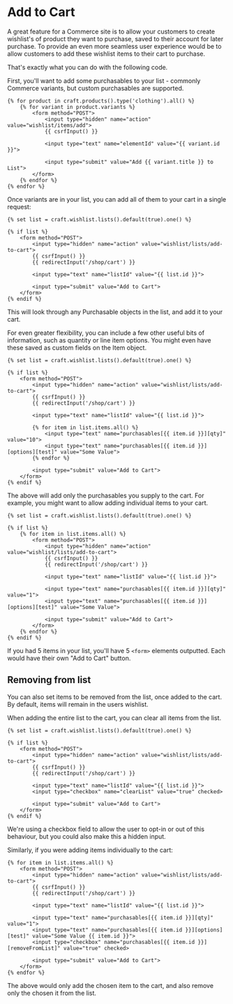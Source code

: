 # Add to Cart
A great feature for a Commerce site is to allow your customers to create wishlist's of product they want to purchase, saved to their account for later purchase. To provide an even more seamless user experience would be to allow customers to add these wishlist items to their cart to purchase.

That's exactly what you can do with the following code.

First, you'll want to add some purchasables to your list - commonly Commerce variants, but custom purchasables are supported.

```twig
{% for product in craft.products().type('clothing').all() %}
    {% for variant in product.variants %}
        <form method="POST">
            <input type="hidden" name="action" value="wishlist/items/add">
            {{ csrfInput() }}

            <input type="text" name="elementId" value="{{ variant.id }}">

            <input type="submit" value="Add {{ variant.title }} to List">
        </form>
    {% endfor %}
{% endfor %}
```

Once variants are in your list, you can add all of them to your cart in a single request:

```twig
{% set list = craft.wishlist.lists().default(true).one() %}

{% if list %}
    <form method="POST">
        <input type="hidden" name="action" value="wishlist/lists/add-to-cart">
        {{ csrfInput() }}
        {{ redirectInput('/shop/cart') }}

        <input type="text" name="listId" value="{{ list.id }}">

        <input type="submit" value="Add to Cart">
    </form>
{% endif %}
```

This will look through any Purchasable objects in the list, and add it to your cart.

For even greater flexibility, you can include a few other useful bits of information, such as quantity or line item options. You might even have these saved as custom fields on the Item object.

```twig
{% set list = craft.wishlist.lists().default(true).one() %}

{% if list %}
    <form method="POST">
        <input type="hidden" name="action" value="wishlist/lists/add-to-cart">
        {{ csrfInput() }}
        {{ redirectInput('/shop/cart') }}

        <input type="text" name="listId" value="{{ list.id }}">

        {% for item in list.items.all() %}
            <input type="text" name="purchasables[{{ item.id }}][qty]" value="10">
            <input type="text" name="purchasables[{{ item.id }}][options][test]" value="Some Value">
        {% endfor %}

        <input type="submit" value="Add to Cart">
    </form>
{% endif %}
```

The above will add only the purchasables you supply to the cart. For example, you might want to allow adding individual items to your cart.

```twig
{% set list = craft.wishlist.lists().default(true).one() %}

{% if list %}
    {% for item in list.items.all() %}
        <form method="POST">
            <input type="hidden" name="action" value="wishlist/lists/add-to-cart">
            {{ csrfInput() }}
            {{ redirectInput('/shop/cart') }}

            <input type="text" name="listId" value="{{ list.id }}">

            <input type="text" name="purchasables[{{ item.id }}][qty]" value="1">
            <input type="text" name="purchasables[{{ item.id }}][options][test]" value="Some Value">

            <input type="submit" value="Add to Cart">
        </form>
    {% endfor %}
{% endif %}
```

If you had 5 items in your list, you'll have 5 `<form>` elements outputted. Each would have their own "Add to Cart" button.

## Removing from list
You can also set items to be removed from the list, once added to the cart. By default, items will remain in the users wishlist.

When adding the entire list to the cart, you can clear all items from the list.

```twig
{% set list = craft.wishlist.lists().default(true).one() %}

{% if list %}
    <form method="POST">
        <input type="hidden" name="action" value="wishlist/lists/add-to-cart">
        {{ csrfInput() }}
        {{ redirectInput('/shop/cart') }}

        <input type="text" name="listId" value="{{ list.id }}">
        <input type="checkbox" name="clearList" value="true" checked>

        <input type="submit" value="Add to Cart">
    </form>
{% endif %}
```

We're using a checkbox field to allow the user to opt-in or out of this behaviour, but you could also make this a hidden input.

Similarly, if you were adding items individually to the cart:

```twig
{% for item in list.items.all() %}
    <form method="POST">
        <input type="hidden" name="action" value="wishlist/lists/add-to-cart">
        {{ csrfInput() }}
        {{ redirectInput('/shop/cart') }}

        <input type="text" name="listId" value="{{ list.id }}">

        <input type="text" name="purchasables[{{ item.id }}][qty]" value="1">
        <input type="text" name="purchasables[{{ item.id }}][options][test]" value="Some Value {{ item.id }}">
        <input type="checkbox" name="purchasables[{{ item.id }}][removeFromList]" value="true" checked>

        <input type="submit" value="Add to Cart">
    </form>
{% endfor %}
```

The above would only add the chosen item to the cart, and also remove only the chosen it from the list.
